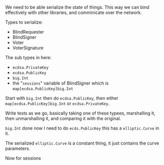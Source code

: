 We need to be able serialize the state of things. This way we can bind effectively with other libraries, and comminicate over the network.

Types to serialize:
* BlindRequester
* BlindSigner
* Voter
* VoterSignature

The sub types in here:
* `ecdsa.PrivateKey`
* `ecdsa.PublicKey`
* `big.Int`
* the "`sessions`" variable of BlindSigner which is `map[ecdsa.PublicKey]big.Int`

Start with `big.Int` then do `ecdsa.PublicKey`, then either `map[ecdsa.PublicKey]big.Int` or `ecdsa.PrivateKey`.

Write tests as we go, basically taking one of these typees, marshalling it, then unmarshalling it, and comparing it with the original.

`big.Int` done now I need to do `ecds.PublicKey` this has a `elliptic.Curve` in it.

The serialized `elliptic.Curve` is a constant thing, it just contains the curve parameters.

Now for sessions
